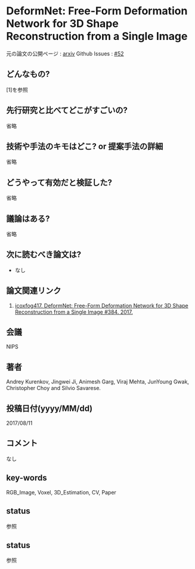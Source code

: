 # DeformNet: Free-Form Deformation Network for 3D Shape Reconstruction from a Single Image

元の論文の公開ページ : [arxiv](https://arxiv.org/abs/1708.04672)
Github Issues : [#52](https://github.com/Obarads/obarads.github.io/issues/52)

## どんなもの?
[1]を参照

## 先行研究と比べてどこがすごいの?
省略

## 技術や手法のキモはどこ? or 提案手法の詳細
省略

## どうやって有効だと検証した?
省略

## 議論はある?
省略

## 次に読むべき論文は?
- なし

## 論文関連リンク
1. [icoxfog417. DeformNet: Free-Form Deformation Network for 3D Shape Reconstruction from a Single Image #384. 2017.](https://github.com/arXivTimes/arXivTimes/issues/384)

## 会議
NIPS

## 著者
Andrey Kurenkov, Jingwei Ji, Animesh Garg, Viraj Mehta, JunYoung Gwak, Christopher Choy and Silvio Savarese.

## 投稿日付(yyyy/MM/dd)
2017/08/11

## コメント
なし

## key-words
RGB_Image, Voxel, 3D_Estimation, CV, Paper

## status
参照

## status
参照